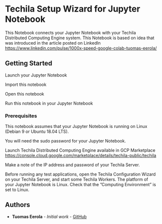 # Techila Setup Wizard for Jupyter Notebook

This Notebook connects your Jupyter Notebook with your Techila Distributed Computing Engine system. This Notebook is based on idea that was introduced in the article posted on LinkedIn https://www.linkedin.com/pulse/1000x-speed-google-colab-tuomas-eerola/ 

## Getting Started

Launch your Jupyter Notebook

Import this notebook

Open this notebook

Run this notebook in your Jupyter Notebook

### Prerequisites

This notebook assumes that your Jupyter Notebook is running on Linux (Debian 9 or Ubuntu 18.04 LTS).

You will need the sudo password for your Jupyter Notebook. 

Launch Techila Distributed Computing Engine available in GCP Marketplace https://console.cloud.google.com/marketplace/details/techila-public/techila

Make a note of the IP address and password of your Techila Server.

Before running any test applications, open the Techila Configuration Wizard on your Techila Server, and start some Techila Workers. The platform of your Jupyter Notebook is Linux. Check that the ”Computing Environment” is set to Linux.

## Authors

* **Tuomas Eerola** - *Initial work* - [GitHub](https://github.com/eerolat)
